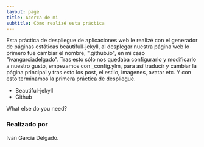 ```yaml
---
layout: page
title: Acerca de mi
subtitle: Cómo realizé esta práctica
---
```


Esta práctica de despliegue de aplicaciones web le realizé con el generador de páginas estáticas beautifull-jekyll, al desplegar nuestra página web lo primero fue cambiar el nombre, "<yourusername>.github.io", en mi caso "ivangarciadelgado". Tras esto sólo nos quedaba configurarlo y modificarlo a nuestro gusto, empezamos con _config.ylm, para así traducir y cambiar la página principal y tras esto los post, el estilo, imagenes, avatar etc. Y con esto terminamos la primera práctica de despliegue.

- Beautiful-jekyll
- Github

What else do you need?

### Realizado por

Ivan García Delgado.
